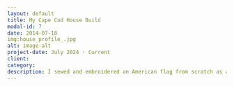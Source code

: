 ```yaml
---
layout: default
title: My Cape Cod House Build
modal-id: 7
date: 2014-07-18
img:house_profile_.jpg
alt: image-alt
project-date: July 2024 - Current
client: 
category: 
description: I sewed and embroidered an American flag from scratch as a Christmas gift. I used a high quality cotton duck canvas and used a slightly darker red and blue than is traditionally used, which I think looks nice as a display flag. It took me attempting a couple tiny flags and one full size nylon flag to get comfortable with my ability to sew neatly and in straight lines, though this flag is still not perfect. For the 13 stars on the canton (the blue rectangle), I used an embroidery machine. The embroidery field on my machine is somewhat small, so I had to do each star individually, readjusting the position and rotation for each star. I then attached the finished canton to the rest of the flags and added a header with grommets and year embroidered. This took about 15 hours, so in the future I would like to see how I can reduce cycle time while increasing quality. I also think it would be cool to start producing flagpoles using recycled steel oilfield pipe. Using ANSI FP1001 "Guide Specifications for Design of Metal Flagpoles", I was able to create an excel workbook that can determine whether a flagpole is satisfactory, depending on factors such as height, diameter, material, wall thickness, and flag size. 
---
```

